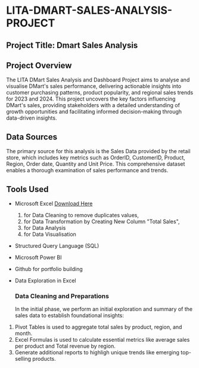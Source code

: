 # LITA-DMART-SALES-ANALYSIS-PROJECT

## Project Title: Dmart Sales Analysis

## Project Overview
The LITA DMart Sales Analysis and Dashboard Project aims to analyse and visualise DMart's sales performance, delivering actionable insights into customer purchasing patterns, product popularity, and regional sales trends for 2023 and 2024. This project uncovers the key factors influencing DMart's sales, providing stakeholders with a detailed understanding of growth opportunities and facilitating informed decision-making through data-driven insights.

## Data Sources
The primary source for this analysis is the Sales Data provided by the retail store, which includes key metrics such as OrderID, CustomerID, Product, Region, Order date, Quantity and Unit Price. This comprehensive dataset enables a thorough examination of sales performance and trends.

## Tools Used
- Microsoft Excel [Download Here](https://www.microsoft.com)
  1. for Data Cleaning to remove duplicates values,
  2. for  Data Transformation by Creating New Column "Total Sales",
  3.  for Data Analysis
  4.  for Data Visualisation
     
- Structured Query Language (SQL)
- Microsoft Power BI
- Github for portfolio building
- Data Exploration in Excel

  ### Data Cleaning and Preparations
  In the initial phase, we perform an initial exploration and summary of the sales data to establish foundational insights:
 1.  Pivot Tables is used to aggregate total sales by product, region, and month.
 2.   Excel Formulas is used to calculate essential metrics like average sales per product and Total revenue by region.
 3.   Generate additional reports to highligh unique trends like emerging top-selling products.
  
